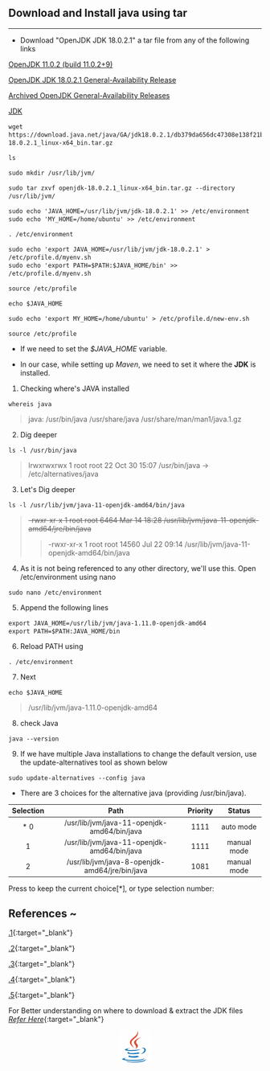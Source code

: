 ## Download and Install java using tar
--------------------------------------

* Download "OpenJDK JDK 18.0.2.1" a tar file from any of the following links 

[OpenJDK 11.0.2 (build 11.0.2+9)](https://download.java.net/java/GA/jdk11/9/GPL/openjdk-11.0.2_linux-x64_bin.tar.gz)

[OpenJDK JDK 18.0.2.1 General-Availability Release](https://jdk.java.net/18/)

[Archived OpenJDK General-Availability Releases](https://jdk.java.net/archive/)

[JDK](https://openjdk.org/projects/jdk/11/)

```
wget https://download.java.net/java/GA/jdk18.0.2.1/db379da656dc47308e138f21b33976fa/1/GPL/openjdk-18.0.2.1_linux-x64_bin.tar.gz
```
```
ls
```

```
sudo mkdir /usr/lib/jvm/
```

```
sudo tar zxvf openjdk-18.0.2.1_linux-x64_bin.tar.gz --directory /usr/lib/jvm/
```

```
sudo echo 'JAVA_HOME=/usr/lib/jvm/jdk-18.0.2.1' >> /etc/environment
sudo echo 'MY_HOME=/home/ubuntu' >> /etc/environment
```

```
. /etc/environment
```
```
sudo echo 'export JAVA_HOME=/usr/lib/jvm/jdk-18.0.2.1' > /etc/profile.d/myenv.sh
sudo echo 'export PATH=$PATH:$JAVA_HOME/bin' >> /etc/profile.d/myenv.sh
```
```
source /etc/profile
```
```
echo $JAVA_HOME
```
```
sudo echo 'export MY_HOME=/home/ubuntu' > /etc/profile.d/new-env.sh
```
```
source /etc/profile
```

* If we need to set the _$JAVA_HOME_ variable.

* In our case, while setting up _Maven_, we need to set it where the **JDK** is installed.

1. Checking where's JAVA installed
```
whereis java
```
> java: /usr/bin/java /usr/share/java /usr/share/man/man1/java.1.gz

2. Dig deeper
```
ls -l /usr/bin/java
```
> lrwxrwxrwx 1 root root 22 Oct 30 15:07 /usr/bin/java -> /etc/alternatives/java

3. Let's Dig deeper
```
ls -l /usr/lib/jvm/java-11-openjdk-amd64/bin/java
```
> ~~-rwxr-xr-x 1 root root 6464 Mar 14 18:28 /usr/lib/jvm/java-11-openjdk-amd64/jre/bin/java~~
> > -rwxr-xr-x 1 root root 14560 Jul 22 09:14 /usr/lib/jvm/java-11-openjdk-amd64/bin/java

4. As it is not being referenced to any other directory, we'll use this.
Open /etc/environment using nano
```
sudo nano /etc/environment
```

5. Append the following lines
```
export JAVA_HOME=/usr/lib/jvm/java-1.11.0-openjdk-amd64
export PATH=$PATH:JAVA_HOME/bin
```

6. Reload PATH using
```
. /etc/environment
```

7. Next
```
echo $JAVA_HOME
```
> /usr/lib/jvm/java-1.11.0-openjdk-amd64

8. check Java
```
java --version
```

9. If we have multiple Java installations to change the default version, use the update-alternatives tool as shown below 
```
sudo update-alternatives --config java
```


* There are 3 choices for the alternative java (providing /usr/bin/java).

|  Selection  |  Path                                           | Priority  |  Status      |
|:-----------:|:-----------------------------------------------:|:---------:|:------------:|
|* 0          |  /usr/lib/jvm/java-11-openjdk-amd64/bin/java    |  1111     |  auto mode   |
|  1          |  /usr/lib/jvm/java-11-openjdk-amd64/bin/java    |  1111     |  manual mode |
|  2          |  /usr/lib/jvm/java-8-openjdk-amd64/jre/bin/java |  1081     |  manual mode |

Press <enter> to keep the current choice[*], or type selection number:


References ~
----------
[.1](https://mkyong.com/linux/how-to-set-environment-variable-in-ubuntu/){:target="_blank"}

[.2](https://askubuntu.com/a/175519){:target="_blank"}

[.3](https://stackoverflow.com/a/23427862/6297483){:target="_blank"}

[.4](https://askubuntu.com/questions/175514/how-to-set-java-home-for-java){:target="_blank"}

[.5](https://linuxize.com/post/install-java-on-ubuntu-18-04/){:target="_blank"}

For Better understanding on where to download & extract the JDK files
_[Refer Here](https://stackoverflow.com/questions/56066875/where-to-install-jdk-tar-gz-file-on-ubuntu-18.04)_{:target="_blank"}

<p style="text-align: center"><img src="./java.png"></p>
